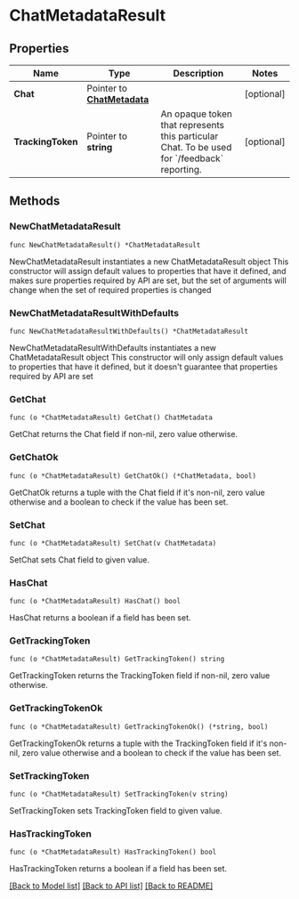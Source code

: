 # ChatMetadataResult

## Properties

Name | Type | Description | Notes
------------ | ------------- | ------------- | -------------
**Chat** | Pointer to [**ChatMetadata**](ChatMetadata.md) |  | [optional] 
**TrackingToken** | Pointer to **string** | An opaque token that represents this particular Chat. To be used for &#x60;/feedback&#x60; reporting. | [optional] 

## Methods

### NewChatMetadataResult

`func NewChatMetadataResult() *ChatMetadataResult`

NewChatMetadataResult instantiates a new ChatMetadataResult object
This constructor will assign default values to properties that have it defined,
and makes sure properties required by API are set, but the set of arguments
will change when the set of required properties is changed

### NewChatMetadataResultWithDefaults

`func NewChatMetadataResultWithDefaults() *ChatMetadataResult`

NewChatMetadataResultWithDefaults instantiates a new ChatMetadataResult object
This constructor will only assign default values to properties that have it defined,
but it doesn't guarantee that properties required by API are set

### GetChat

`func (o *ChatMetadataResult) GetChat() ChatMetadata`

GetChat returns the Chat field if non-nil, zero value otherwise.

### GetChatOk

`func (o *ChatMetadataResult) GetChatOk() (*ChatMetadata, bool)`

GetChatOk returns a tuple with the Chat field if it's non-nil, zero value otherwise
and a boolean to check if the value has been set.

### SetChat

`func (o *ChatMetadataResult) SetChat(v ChatMetadata)`

SetChat sets Chat field to given value.

### HasChat

`func (o *ChatMetadataResult) HasChat() bool`

HasChat returns a boolean if a field has been set.

### GetTrackingToken

`func (o *ChatMetadataResult) GetTrackingToken() string`

GetTrackingToken returns the TrackingToken field if non-nil, zero value otherwise.

### GetTrackingTokenOk

`func (o *ChatMetadataResult) GetTrackingTokenOk() (*string, bool)`

GetTrackingTokenOk returns a tuple with the TrackingToken field if it's non-nil, zero value otherwise
and a boolean to check if the value has been set.

### SetTrackingToken

`func (o *ChatMetadataResult) SetTrackingToken(v string)`

SetTrackingToken sets TrackingToken field to given value.

### HasTrackingToken

`func (o *ChatMetadataResult) HasTrackingToken() bool`

HasTrackingToken returns a boolean if a field has been set.


[[Back to Model list]](../README.md#documentation-for-models) [[Back to API list]](../README.md#documentation-for-api-endpoints) [[Back to README]](../README.md)


